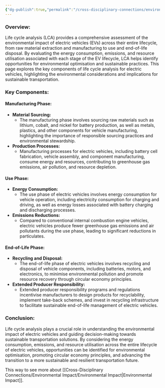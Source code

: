 ```yaml
---
{"dg-publish":true,"permalink":"/cross-disciplinary-connections/environmental-impact/life-cycle-analysis/"}
---
```


### Overview:

Life cycle analysis (LCA) provides a comprehensive assessment of the environmental impact of electric vehicles (EVs) across their entire lifecycle, from raw material extraction and manufacturing to use and end-of-life disposal. By evaluating the energy consumption, emissions, and resource utilisation associated with each stage of the EV lifecycle, LCA helps identify opportunities for environmental optimisation and sustainable practices. This page explores the key components of life cycle analysis for electric vehicles, highlighting the environmental considerations and implications for sustainable transportation.

### Key Components:

#### Manufacturing Phase:

- **Material Sourcing:**
    - The manufacturing phase involves sourcing raw materials such as lithium, cobalt, and nickel for battery production, as well as metals, plastics, and other components for vehicle manufacturing, highlighting the importance of responsible sourcing practices and environmental stewardship.
- **Production Processes:**
    - Manufacturing processes for electric vehicles, including battery cell fabrication, vehicle assembly, and component manufacturing, consume energy and resources, contributing to greenhouse gas emissions, air pollution, and resource depletion.

#### Use Phase:

- **Energy Consumption:**
    - The use phase of electric vehicles involves energy consumption for vehicle operation, including electricity consumption for charging and driving, as well as energy losses associated with battery charging and discharging processes.
- **Emissions Reductions:**
    - Compared to conventional internal combustion engine vehicles, electric vehicles produce fewer greenhouse gas emissions and air pollutants during the use phase, leading to significant reductions in particulates.

#### End-of-Life Phase:

- **Recycling and Disposal:**
    - The end-of-life phase of electric vehicles involves recycling and disposal of vehicle components, including batteries, motors, and electronics, to minimise environmental pollution and promote resource recovery through circular economy principles.
- **Extended Producer Responsibility:**
    - Extended producer responsibility programs and regulations incentivise manufacturers to design products for recyclability, implement take-back schemes, and invest in recycling infrastructure to facilitate sustainable end-of-life management of electric vehicles.

### Conclusion:

Life cycle analysis plays a crucial role in understanding the environmental impact of electric vehicles and guiding decision-making towards sustainable transportation solutions. By considering the energy consumption, emissions, and resource utilisation across the entire lifecycle of electric vehicles, opportunities can be identified for environmental optimisation, promoting circular economy principles, and advancing the transition to a more sustainable and resilient transportation future.

This way to see more about [[Cross-Disciplinary Connections/Environmental Impact/Environmental Impact\|Environmental Impact]]. 
